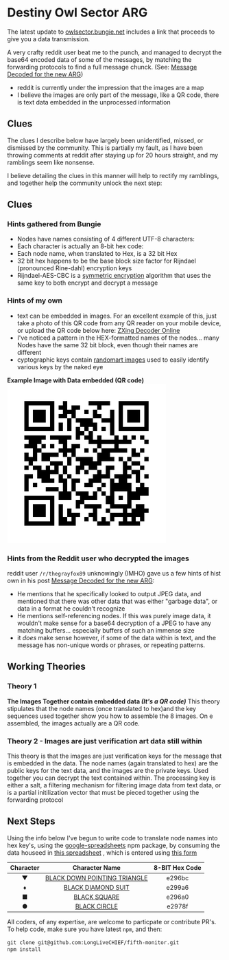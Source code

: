# Destiny Owl Sector ARG

The latest update to [owlsector.bungie.net]() includes a link that proceeds to give you a data transmission.

A very crafty reddit user beat me to the punch, and managed to decrypt the base64 encoded data of some of the messages,
by matching the forwarding protocols to find a full message chunck. (See: [Message Decoded for the new ARG][reddit])

- reddit is currently under the impression that the images are a map
- I believe the images are only part of the message, like a QR code, there is text data embedded in the unprocessed information

## Clues

The clues I describe below have largely been unidentified, missed, or dismissed by the community.
This is partially my fault, as I have been throwing comments at reddit after staying
up for 20 hours straight, and my ramblings seem like nonsense.

I believe detailing the clues in this manner will help to rectify my ramblings,
and together help the community unlock the next step:

## Clues

### Hints gathered from Bungie

- Nodes have names consisting of 4 different UTF-8 characters:
- Each character is actually an 8-bit hex code:
- Each node name, when translated to Hex, is a 32 bit Hex
- 32 bit hex happens to be the base block size factor for Rijndael
 (pronounced Rine-dahl) encryption keys
- Rijndael-AES-CBC is a [symmetric encryption][symmetric] algorithm that uses the same
key to both encrypt and decrypt a message

### Hints of my own

- text can be embedded in images. For an excellent example of this, just take a
photo of this QR code from any QR reader on your mobile device, or upload the QR
code below here: [ZXing Decoder Online](https://zxing.org/w/decode.jspx)
- I've noticed a pattern in the HEX-formatted names of the nodes... many Nodes have the same
32 bit block, even though their names are different
- cyptographic keys contain [randomart images][randomart] used to easily identify various keys by the naked eye

**Example Image with Data embedded (QR code)**  
![QR Code for your owlsector transmission](images/qr_code.jpg)

### Hints from the Reddit user who decrypted the images

reddit user `/r/thegrayfox89` unknowingly (IMHO) gave us a few hints of hist own in his post [Message Decoded for the new ARG][reddit]:

- He mentions that he specifically looked to output JPEG data, and mentioned that there was other data that was either "garbage data", or data in a format he couldn't recognize
- He mentions self-referencing nodes. If this was purely image data, it wouldn't make sense for a base64 decryption of a JPEG to have any matching buffers... especially buffers of such an immense size
- it *does* make sense however, if some of the data within is text, and the message has non-unique words or phrases, or repeating patterns.

## Working Theories

### Theory 1
**The Images Together contain embedded data _(It's a QR code)_**
This theory stipulates that the node names (once translated to hex)and the key sequences used together show you how to assemble the 8 images. On e assembled, the images actually are a QR code.

### Theory 2 - Images are just verification art data still within
This theory is that the images are just verification keys for the message that is embedded in the data. The node names (again translated to hex) are the public keys for the text data, and the images are the private keys. Used together you can decrypt the text contained within. The processing key is either a salt, a filtering mechanism for filtering image data from text data, or is a partial initilization vector that must be pieced together using the forwarding protocol

## Next Steps

Using the info below I've begun to write code to translate node names into hex key's,
using the [google-spreadsheets][] npm package, by consuming the data houseed in [this spreadsheet][spreadsheet]
, which is entered using [this form][entryform]

| Character | Character Name | 8-BIT Hex Code |
| :--------: | :-----------: | :------------: |
| ▼ | [BLACK DOWN POINTING TRIANGLE][] | e296bc |
| ♦ | [BLACK DIAMOND SUIT][] | e299a6 |
| ■ | [BLACK SQUARE][] | e296a0 |
| ● | [BLACK CIRCLE][] | e2978f |


All coders, of any expertise, are welcome to particpate or contribute PR's. To help code, make sure you have latest `npm`, and then:

```
git clone git@github.com:LongLiveCHIEF/fifth-monitor.git
npm install
```

[symmetric]: https://en.wikipedia.org/wiki/Symmetric-key_algorithm
[randomart]: http://askubuntu.com/questions/184547/find-randomart-of-existing-ssh-key
[google-spreadsheets]: https://npmjs.org/packages/google-spreadsheets
[entryform]: https://docs.google.com/forms/d/e/1FAIpQLSfOdQyrQNGm6P9gyGGr1Yfjn9QmCiQ2v5zUCMZJM5-uhQSd6A/viewform?c=0&w=1
[spreadsheet]: https://docs.google.com/spreadsheets/d/1B8KmXWy0_bTpw_52m5r7-yYJxwfTJS1oyqDn5gKn6rk/htmlview?usp=sharing&sle=true
[reddit]: https://www.reddit.com/r/DestinyTheGame/comments/54p2eh/message_decoded_for_the_new_arg/
[BLACK DOWN POINTING TRIANGLE]: http://www.fileformat.info/info/unicode/char/25bc/index.htm
[BLACK DIAMOND SUIT]: http://www.fileformat.info/info/unicode/char/2666/index.htm
[BLACK SQUARE]: http://www.fileformat.info/info/unicode/char/25a0/index.htm
[BLACK CIRCLE]: http://www.fileformat.info/info/unicode/char/25CF/index.htm
